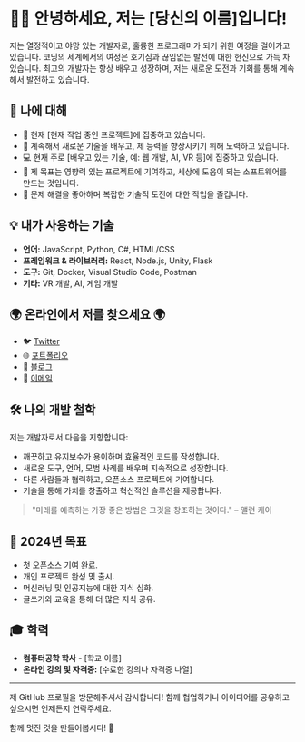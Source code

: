 # 👨‍💻 안녕하세요, 저는 [당신의 이름]입니다!

저는 열정적이고 야망 있는 개발자로, 훌륭한 프로그래머가 되기 위한 여정을 걸어가고 있습니다. 코딩의 세계에서의 여정은 호기심과 끊임없는 발전에 대한 헌신으로 가득 차 있습니다. 최고의 개발자는 항상 배우고 성장하며, 저는 새로운 도전과 기회를 통해 계속해서 발전하고 있습니다.

## 🚀 나에 대해

- 🔭 현재 [현재 작업 중인 프로젝트]에 집중하고 있습니다.
- 🌱 계속해서 새로운 기술을 배우고, 제 능력을 향상시키기 위해 노력하고 있습니다.
- 💻 현재 주로 [배우고 있는 기술, 예: 웹 개발, AI, VR 등]에 집중하고 있습니다.
- 🎯 제 목표는 영향력 있는 프로젝트에 기여하고, 세상에 도움이 되는 소프트웨어를 만드는 것입니다.
- 🤔 문제 해결을 좋아하며 복잡한 기술적 도전에 대한 작업을 즐깁니다.

## 💡 내가 사용하는 기술

- **언어:** JavaScript, Python, C#, HTML/CSS
- **프레임워크 & 라이브러리:** React, Node.js, Unity, Flask
- **도구:** Git, Docker, Visual Studio Code, Postman
- **기타:** VR 개발, AI, 게임 개발

## 🌍 온라인에서 저를 찾으세요 🌍

- 🐦 [Twitter](https://twitter.com/yourusername)
- 🌐 [포트폴리오](https://yourportfolio.com)
- 📖 [블로그](https://yourblog.com)
- 📧 [이메일](mailto:youremail@example.com)

## 🛠️ 나의 개발 철학

저는 개발자로서 다음을 지향합니다:

- 깨끗하고 유지보수가 용이하며 효율적인 코드를 작성합니다.
- 새로운 도구, 언어, 모범 사례를 배우며 지속적으로 성장합니다.
- 다른 사람들과 협력하고, 오픈소스 프로젝트에 기여합니다.
- 기술을 통해 가치를 창출하고 혁신적인 솔루션을 제공합니다.

> "미래를 예측하는 가장 좋은 방법은 그것을 창조하는 것이다." – 앨런 케이

## 🧠 2024년 목표

- 첫 오픈소스 기여 완료.
- 개인 프로젝트 완성 및 출시.
- 머신러닝 및 인공지능에 대한 지식 심화.
- 글쓰기와 교육을 통해 더 많은 지식 공유.

## 🎓 학력

- **컴퓨터공학 학사** - [학교 이름]
- **온라인 강의 및 자격증:** [수료한 강의나 자격증 나열]

---

제 GitHub 프로필을 방문해주셔서 감사합니다! 함께 협업하거나 아이디어를 공유하고 싶으시면 언제든지 연락주세요.

함께 멋진 것을 만들어봅시다! 🚀
